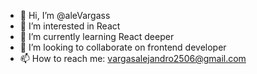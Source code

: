 - 👋 Hi, I’m @aleVargass
- 👀 I’m interested in React
- 🌱 I’m currently learning React deeper
- 💞️ I’m looking to collaborate on frontend developer
- 📫 How to reach me: vargasalejandro2506@gmail.com

<!---
aleVargass/aleVargass is a ✨ special ✨ repository because its `README.md` (this file) appears on your GitHub profile.
You can click the Preview link to take a look at your changes.
--->
